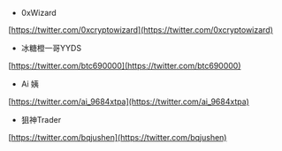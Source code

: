 
* 0xWizard

[https://twitter.com/0xcryptowizard](https://twitter.com/0xcryptowizard)

* 冰糖橙一哥YYDS

[https://twitter.com/btc690000](https://twitter.com/btc690000)

* Ai 姨

[https://twitter.com/ai_9684xtpa](https://twitter.com/ai_9684xtpa)

* 狙神Trader

[https://twitter.com/bqjushen](https://twitter.com/bqjushen)

